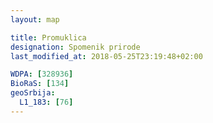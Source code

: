 ```yaml
---
layout: map

title: Promuklica
designation: Spomenik prirode
last_modified_at: 2018-05-25T23:19:48+02:00

WDPA: [328936]
BioRaS: [134]
geoSrbija:
  L1_183: [76]
---
```


